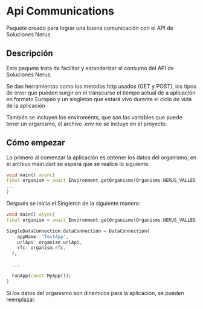 # Api Communications

Paquete creado para lograr una buena comunicación con el API de Soluciones Nerus

## Descripción

Este paquete trata de facilitar y estandarizar el consumo del API de Soluciones Nerus.

Se dan herramientas como los metodos http usados (GET y POST), los tipos de error que pueden surgir en el transcurso el tiempo actual de a aplicación en formato Europeo y un singleton que estará vivo durante el ciclo de vida de la aplicación

También se incluyen los enviroments, que son las variables que puede tener un organismo, el archivo .env no se incluye en el proyecto.

## Cómo empezar
Lo primero al comenzar la aplicación es obtener los datos del organismo, en el archivo main.dart se espera que se realice lo siguiente:
```dart
void main() async{
final organism = await Environment.getOrganisms(Organisms.NERUS_VALLES);
...
}
```

Después se inicia el Singleton de la siguiente manera:
```dart
void main() async{
final organism = await Environment.getOrganisms(Organisms.NERUS_VALLES);

SingleDataConnection.dataConnection = DataConnection(
    appName: 'TestApp',
    urlApi: organism.urlApi,
    rfc: organism.rfc,
  );
  
  ...

  runApp(const MyApp());
}
```

Si los datos del organismo son dinamicos para la aplicación, se pueden reemplazar.
